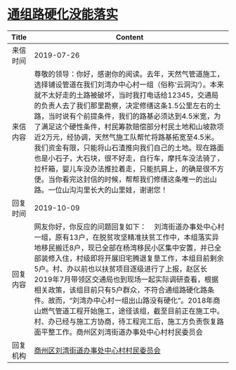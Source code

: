 # <a href="http://www.shangluo.gov.cn/zmhd/ldxxxx.jsp?urltype=leadermail.LeaderMailContentUrl&wbtreeid=1112&leadermailid=5380">通组路硬化没能落实</a>
| Title |                                                                                                                                                              Content                                                                                                                                                              |
|:-----:|-----------------------------------------------------------------------------------------------------------------------------------------------------------------------------------------------------------------------------------------------------------------------------------------------------------------------------------|
| 来信时间  | 2019-07-26                                                                                                                                                                                                                                                                                                                        |
| 来信内容  | 尊敬的领导：你好，感谢你的阅读。去年，天然气管道施工，选择铺设管道在我们刘湾办中心村一组（俗称‘云洞沟‘）。本来就不太好走的土路被破坏，当时我打电话给12345，交通局的负责人去了我们那里勘察，决定修缮这条1.5公里左右的土路，当时说有个前提条件，我们的路基必须达到4.5米宽，为了满足这个硬性条件，村民筹款赔偿部分村民土地和山坡款项近2万元，经协调，天然气施工队帮忙将路基拓宽至4.5米。我们资金有限，只能将山石渣推向我们自己的土地。现在路面也是小石子，大石块，很不好走，自行车，摩托车没法骑了，拉杆箱，婴儿车没办法推拉着走，只能抗肩上，的确是很不方便。当你看完这封信的时候，帮帮我们修缮这条唯一的出山路。一位山沟沟里长大的山里娃，谢谢您！ |
| 回复时间  | 2019-10-09                                                                                                                                                                                                                                                                                                                        |
| 回复内容  | 网友你好，你反应的问题回复如下：    刘湾街道办事处中心村一组，原有13户，在脱贫攻坚精准扶贫工作中，本组落实异地移民搬迁8户，现已全部在杨湾移民小区集中安置，并已全部装修入住，村级即将开展旧宅腾退复垦工作，本组目前剩余5户。村、办以前也以扶贫项目逐级进行了上报，赵区长2019年7月带领区交通局也到现场一起实际调研查看，根据相关政策，该组目前只有5户群众，不符合通组路硬化路条件。故而，“刘湾办中心村一组出山路没有硬化”。2018年商山燃气管道工程开始施工，途径该组，截至目前正在施工中。村、办已经与施工方协商，待工程完工后，施工方负责恢复路面平整工作。商州区刘湾街道办事处中心村村民委员会                         |
| 回复机构  | <a href="../../categories/agencies/商州区刘湾街道办事处中心村村民委员会.md">商州区刘湾街道办事处中心村村民委员会</a>                                                                                                                                                                                                                                                    |